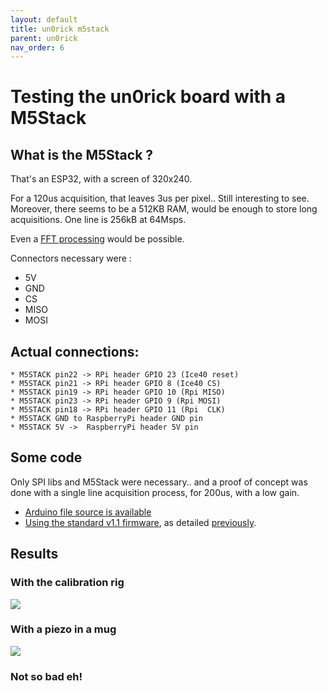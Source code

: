 ```yaml
---
layout: default
title: un0rick m5stack 
parent: un0rick
nav_order: 6
---
```


# Testing the un0rick board with a M5Stack

## What is the M5Stack ?

That's an ESP32, with a screen of 320x240.

For a 120us  acquisition, that leaves 3us per pixel.. Still interesting to see. Moreover, there seems to be a 512KB RAM, would be enough to store long acquisitions. One line is 256kB at 64Msps.

Even a [FFT processing](https://github.com/ElectroMagus/M5-FFT) would be possible.

Connectors necessary were :

* 5V
* GND
* CS
* MISO
* MOSI

## Actual connections:

```
* M5STACK pin22 -> RPi header GPIO 23 (Ice40 reset)
* M5STACK pin21 -> RPi header GPIO 8 (Ice40 CS)
* M5STACK pin19 -> RPi header GPIO 10 (Rpi MISO)
* M5STACK pin23 -> RPi header GPIO 9 (Rpi MOSI)
* M5STACK pin18 -> RPi header GPIO 11 (Rpi  CLK)
* M5STACK GND to RaspberryPi header GND pin
* M5STACK 5V ->  RaspberryPi header 5V pin
```

## Some code

Only SPI libs and M5Stack were necessary.. and a proof of concept was done with a single line acquisition process, for 200us, with a low gain.

* [Arduino file source is available](https://github.com/kelu124/echomods/blob/4923d2af498ee07439468cc0e1ba58e79040f0c0/matty/m5stack/SPI.ino)
* [Using the standard v1.1 firmware](https://github.com/kelu124/un0rick/raw/master/bins/v1.1.bin), as detailed [previously](rpi-setup.md).

## Results

### With the calibration rig

![](https://github.com/kelu124/echomods/raw/master/matty/m5stack/calibration.gif)

### With a piezo in a mug

![](https://github.com/kelu124/echomods/raw/master/matty/m5stack/mug.gif)

### Not so bad eh!
